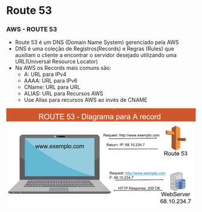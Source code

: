 # Route 53

### AWS - ROUTE 53

- Route 53 é um DNS (Domain Name System) gerenciado pela AWS
- DNS é uma coleção de Registros(Records) e Regras (Rules) que auxiliam o cliente a encontrar o servidor desejado utilizando uma URL(Universal Resource Locator)
- Na AWS os Records mais comuns são:
    - A: URL para IPv4
    - AAAA: URL para IPv6
    - CName: URL para URL
    - ALIAS: URL para Recursos AWS
    - Use Alias para recursos AWS ao invés de CNAME

![Screenshot from 2022-05-27 12-16-11.png](Route%2053%203ecb34c922504174afdb693255aefd69/Screenshot_from_2022-05-27_12-16-11.png)
